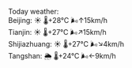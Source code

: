 Today weather:  
Beijing: ☀️   🌡️+28°C 🌬️↑15km/h  
Tianjin: ☀️   🌡️+27°C 🌬️↗15km/h  
Shijiazhuang: ☀️   🌡️+27°C 🌬️↘4km/h  
Tangshan: 🌦   🌡️+24°C 🌬️←9km/h  
